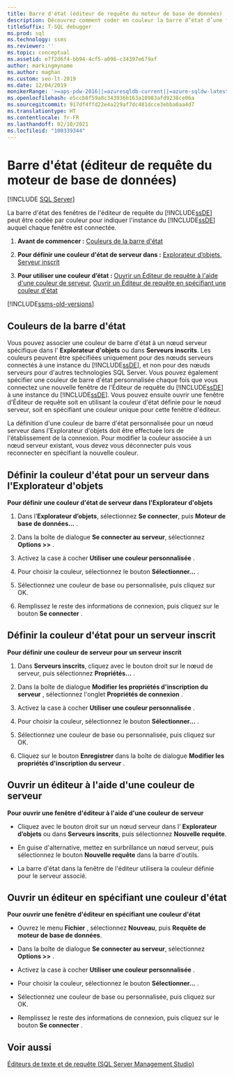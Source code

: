 ```yaml
---
title: Barre d'état (éditeur de requête du moteur de base de données)
description: Découvrez comment coder en couleur la barre d’état d’une fenêtre de l’éditeur de requête du moteur de base de données pour identifier l’instance du moteur de base de données à laquelle la fenêtre est connectée.
titleSuffix: T-SQL debugger
ms.prod: sql
ms.technology: ssms
ms.reviewer: ''
ms.topic: conceptual
ms.assetid: e7f2d6f4-bb94-4cf5-a096-c34397e679af
author: markingmyname
ms.author: maghan
ms.custom: seo-lt-2019
ms.date: 12/04/2019
monikerRange: '>=aps-pdw-2016||=azuresqldb-current||=azure-sqldw-latest||>=sql-server-2016||>=sql-server-linux-2017||=azuresqldb-mi-current'
ms.openlocfilehash: e5ccb8f59a8c343936b163a10983afd9238ce06a
ms.sourcegitcommit: 917df4ffd22e4a229af7dc481dcce3ebba0aa4d7
ms.translationtype: HT
ms.contentlocale: fr-FR
ms.lasthandoff: 02/10/2021
ms.locfileid: "100339344"
---
```

# <a name="status-bar-database-engine-query-editor"></a>Barre d'état (éditeur de requête du moteur de base de données)

 [!INCLUDE [SQL Server](../../includes/applies-to-version/sqlserver.md)]

La barre d'état des fenêtres de l'éditeur de requête du [!INCLUDE[ssDE](../../includes/ssde-md.md)] peut être codée par couleur pour indiquer l'instance du [!INCLUDE[ssDE](../../includes/ssde-md.md)] auquel chaque fenêtre est connectée.

1. **Avant de commencer :**  [Couleurs de la barre d'état](#StatusBarColors)  

2. **Pour définir une couleur d'état de serveur dans :**  [Explorateur d’objets](#SetOEServerColor), [Serveur inscrit](#SetRegServerColor)  

3. **Pour utiliser une couleur d’état :**  [Ouvrir un Éditeur de requête à l'aide d'une couleur de serveur](#OpenServerColor), [Ouvrir un Éditeur de requête en spécifiant une couleur d'état](#OpenSpecColor)  

[!INCLUDE[ssms-old-versions](../../includes/ssms-old-versions.md)]

##  <a name="status-bar-colors"></a><a name="StatusBarColors"></a> Couleurs de la barre d'état

Vous pouvez associer une couleur de barre d'état à un nœud serveur spécifique dans l' **Explorateur d'objets** ou dans **Serveurs inscrits**. Les couleurs peuvent être spécifiées uniquement pour des nœuds serveurs connectés à une instance du [!INCLUDE[ssDE](../../includes/ssde-md.md)], et non pour des nœuds serveurs pour d'autres technologies SQL Server. Vous pouvez également spécifier une couleur de barre d'état personnalisée chaque fois que vous connectez une nouvelle fenêtre de l'Éditeur de requête du [!INCLUDE[ssDE](../../includes/ssde-md.md)] à une instance du [!INCLUDE[ssDE](../../includes/ssde-md.md)]. Vous pouvez ensuite ouvrir une fenêtre d'Éditeur de requête soit en utilisant la couleur d'état définie pour le nœud serveur, soit en spécifiant une couleur unique pour cette fenêtre d'éditeur.  

La définition d'une couleur de barre d'état personnalisée pour un nœud serveur dans l'Explorateur d'objets doit être effectuée lors de l'établissement de la connexion. Pour modifier la couleur associée à un nœud serveur existant, vous devez vous déconnecter puis vous reconnecter en spécifiant la nouvelle couleur.  

##  <a name="set-the-status-color-for-a-server-in-object-explorer"></a><a name="SetOEServerColor"></a> Définir la couleur d'état pour un serveur dans l'Explorateur d'objets

**Pour définir une couleur d'état de serveur dans l'Explorateur d'objets**  
  
1.  Dans l’**Explorateur d’objets**, sélectionnez **Se connecter**, puis **Moteur de base de données...** .  
  
2.  Dans la boîte de dialogue **Se connecter au serveur**, sélectionnez **Options >>** .  
  
3.  Activez la case à cocher **Utiliser une couleur personnalisée** .  
  
4.  Pour choisir la couleur, sélectionnez le bouton **Sélectionner...** .  
  
5.  Sélectionnez une couleur de base ou personnalisée, puis cliquez sur OK.  
  
6.  Remplissez le reste des informations de connexion, puis cliquez sur le bouton **Se connecter** .  
  
##  <a name="set-the-status-color-for-a-registered-server"></a><a name="SetRegServerColor"></a> Définir la couleur d'état pour un serveur inscrit  
 **Pour définir une couleur de serveur pour un serveur inscrit**  
  
1.  Dans **Serveurs inscrits**, cliquez avec le bouton droit sur le nœud de serveur, puis sélectionnez **Propriétés...** .  
  
2.  Dans la boîte de dialogue **Modifier les propriétés d'inscription du serveur** , sélectionnez l'onglet **Propriétés de connexion** .  
  
3.  Activez la case à cocher **Utiliser une couleur personnalisée** .  
  
4.  Pour choisir la couleur, sélectionnez le bouton **Sélectionner...** .  
  
5.  Sélectionnez une couleur de base ou personnalisée, puis cliquez sur OK.  
  
6.  Cliquez sur le bouton **Enregistrer** dans la boîte de dialogue **Modifier les propriétés d'inscription du serveur** .  
  
##  <a name="open-an-editor-using-a-server-color"></a><a name="OpenServerColor"></a> Ouvrir un éditeur à l'aide d'une couleur de serveur  
 **Pour ouvrir une fenêtre d'éditeur à l'aide d'une couleur de serveur**  
  
-   Cliquez avec le bouton droit sur un nœud serveur dans l’ **Explorateur d’objets** ou dans **Serveurs inscrits**, puis sélectionnez **Nouvelle requête**.  
  
-   En guise d'alternative, mettez en surbrillance un nœud serveur, puis sélectionnez le bouton **Nouvelle requête** dans la barre d'outils.  
  
-   La barre d'état dans la fenêtre de l'éditeur utilisera la couleur définie pour le serveur associé.  
  
##  <a name="open-an-editor-specifying-a-status-color"></a><a name="OpenSpecColor"></a> Ouvrir un éditeur en spécifiant une couleur d'état  
 **Pour ouvrir une fenêtre d'éditeur en spécifiant une couleur d'état**  
  
-   Ouvrez le menu **Fichier** , sélectionnez **Nouveau**, puis **Requête de moteur de base de données**.  
  
-   Dans la boîte de dialogue **Se connecter au serveur**, sélectionnez **Options >>** .  
  
-   Activez la case à cocher **Utiliser une couleur personnalisée** .  
  
-   Pour choisir la couleur, sélectionnez le bouton **Sélectionner...** .  
  
-   Sélectionnez une couleur de base ou personnalisée, puis cliquez sur OK.  
  
-   Remplissez le reste des informations de connexion, puis cliquez sur le bouton **Se connecter** .  
  
## <a name="see-also"></a>Voir aussi  
 [Éditeurs de texte et de requête &#40;SQL Server Management Studio&#41;](../f1-help/database-engine-query-editor-sql-server-management-studio.md)  
  
